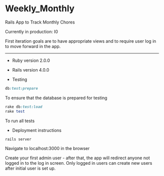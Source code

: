 Weekly_Monthly
=======

Rails App to Track Monthly Chores

Currently in production:
I0

First iteration goals are to have appropriate views 
and to require user log in to move forward in the app.

-------------

* Ruby version 2.0.0
* Rails version 4.0.0

* Testing
```ruby
db:test:prepare
```
To ensure that the database is prepared for testing
```ruby
rake db:test:load
rake test
```
To run all tests

* Deployment instructions
  
```ruby
rails server
```

Navigate to localhost:3000 in the browser

Create your first admin user - after that, the app will redirect anyone not logged in to the log in screen. Only logged in users can create new users after initial user is set up.

